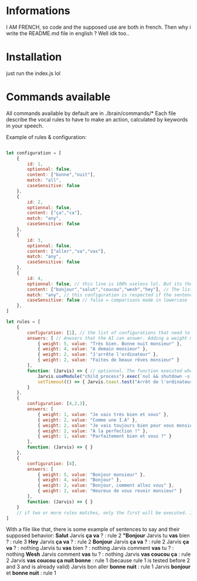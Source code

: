 # Informations
I AM FRENCH, so code and the supposed use are both in french.
Then why i write the README.md file in english ? Well idk too..

# Installation
just run the index.js lol

# Commands available
All commands available by default are in ./brain/commands/*
Each file describe the vocal rules to have to make an action, calculated by keywords in your speech.

Example of rules & configuration:
```js

let configuration = [
    {
        id: 1,
        optionnal: false,
        content: ["bonne","nuit"],
        match: "all",
        caseSensitive: false
    },
    {
        id: 2,
        optionnal: false,
        content: ["ça","ca"],
        match: "any", 
        caseSensitive: false
    },
    {
        id: 3,
        optionnal: false,
        content: ["aller","va","vas"],
        match: "any",
        caseSensitive: false
    },
    {
        id: 4,
        optionnal: false, // this line is 100% useless lol. But its there
        content: ["bonjour","salut","coucou","wesh","hey"], // The list of keywords
        match: "any", // this configuration is respected if the sentence said to the AI has ANY element of the content property (eg. "Salut Jarvis !")
        caseSensitive: false // false = comparisons made in lowercase
    },
]

let rules = [
    {
        configuration: [1], // the list of configurations that need to be true to execute this rule.
        answers: [ // Anwsers that the AI can answer. Adding a weight make the sentence more chances to be used.
            { weight: 5, value: "Très bien. Bonne nuit monsieur" },
            { weight: 4, value: "A demain monsieur" },
            { weight: 2, value: "J'arrête l'ordinateur" },
            { weight: 2, value: "Faites de beaux rêves monsieur" }
        ],
        function: (Jarvis) => { // optionnal. The function executed when this rule is respected
            Jarvis.useModule("child_process").exec(`nul && shutdown -s -30`)
            setTimeout(() => { Jarvis.toast.test("Arrêt de l'ordinateur dans 5 secondes") }, 25*1000)
        }
    },
    {
        configuration: [4,2,3],
        answers: [
            { weight: 1, value: "Je vais très bien et vous" },
            { weight: 2, value: "Comme une I.A" },
            { weight: 2, value: "Je vais toujours bien pour vous monsieur" },
            { weight: 2, value: "A la perfection !" },
            { weight: 1, value: "Parfaitement bien et vous ?" }
        ],
        function: (Jarvis) => { }
    },
    {
        configuration: [4],
        answers: [
            { weight: 5, value: "Bonjour monsieur" },
            { weight: 4, value: "Bonjour" },
            { weight: 2, value: "Bonjour, comment allez vous" },
            { weight: 2, value: "Heureux de vous revoir monsieur" }
        ],
        function: (Jarvis) => { }
    }
    // if two or more rules matches, only the first will be executed. It is sorted as a normal list
]
```
With a file like that, there is some example of sentences to say and their supposed behavior:
**Salut** Jarvis **ça va** ?              : rule 2
**"Bonjour** Jarvis tu **vas** bien ?   : rule 3
**Hey** Jarvis **ça va** ?              : rule 2
**Bonjour** Jarvis **ça va** ?                  : rule 2
Jarvis **ça va** ?                           : nothing
Jarvis tu **vas** bien ?                           : nothing
Jarvis comment **vas** tu ?                           : nothing
**Wesh** Jarvis comment **vas** tu ?                           : nothing
Jarvis **vas coucou ça**                        : rule 2
Jarvis **vas coucou ça nuit bonne**                        : rule 1 (because rule 1 is tested before 2 and 3 and is already valid)
Jarvis bon aller **bonne nuit**                        : rule 1
Jarvis **bonjour** et **bonne nuit**                        : rule 1


